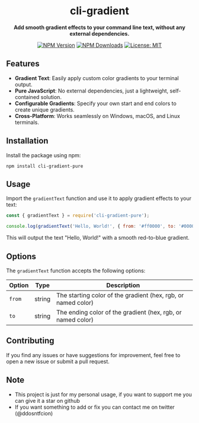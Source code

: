 <h1 align="center">cli-gradient</h1>

<p align="center">
  <strong>Add smooth gradient effects to your command line text, without any external dependencies.</strong>
</p>

<p align="center">
  <a href="https://www.npmjs.com/package/cli-gradient"><img src="https://img.shields.io/npm/v/cli-gradient.svg" alt="NPM Version"></a>
  <a href="https://www.npmjs.com/package/cli-gradient"><img src="https://img.shields.io/npm/dt/cli-gradient.svg" alt="NPM Downloads"></a>
  <a href="https://opensource.org/licenses/MIT"><img src="https://img.shields.io/badge/License-MIT-yellow.svg" alt="License: MIT"></a>
</p>

## Features

- **Gradient Text**: Easily apply custom color gradients to your terminal output.
- **Pure JavaScript**: No external dependencies, just a lightweight, self-contained solution.
- **Configurable Gradients**: Specify your own start and end colors to create unique gradients.
- **Cross-Platform**: Works seamlessly on Windows, macOS, and Linux terminals.

## Installation

Install the package using npm:

```
npm install cli-gradient-pure
```

## Usage

Import the `gradientText` function and use it to apply gradient effects to your text:

```javascript
const { gradientText } = require('cli-gradient-pure');

console.log(gradientText('Hello, World!', { from: '#ff0000', to: '#0000ff' }));
```

This will output the text "Hello, World!" with a smooth red-to-blue gradient.

## Options

The `gradientText` function accepts the following options:

| Option | Type | Description |
| --- | --- | --- |
| `from` | string | The starting color of the gradient (hex, rgb, or named color) |
| `to` | string | The ending color of the gradient (hex, rgb, or named color) |


## Contributing

If you find any issues or have suggestions for improvement, feel free to open a new issue or submit a pull request. 
## Note

- This project is just for my personal usage, if you want to support me you can give it a star on github
- If you want something to add or fix you can contact me on twitter (@ddosntfcion)